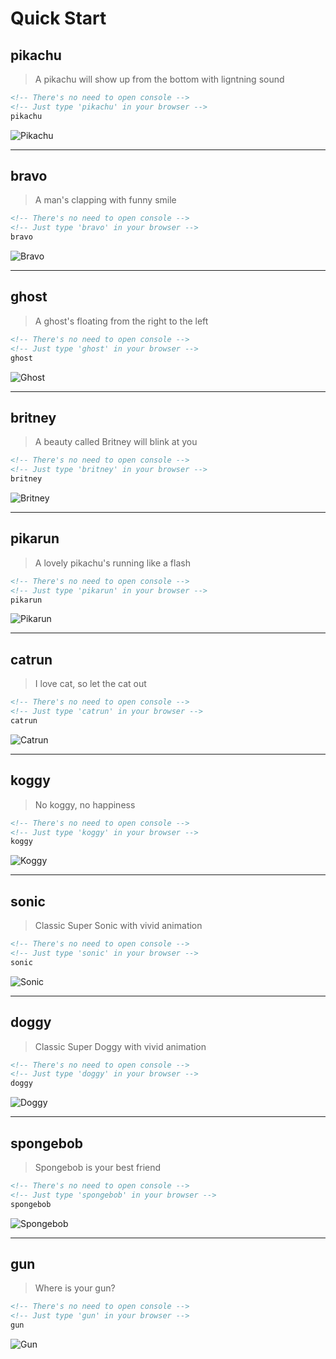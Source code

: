 # Quick Start

## pikachu

> A pikachu will show up from the bottom with ligntning sound

```html
<!-- There's no need to open console -->
<!-- Just type 'pikachu' in your browser -->
pikachu
```

![Pikachu](https://i.imgur.com/HsnDIk0.gif)

---

## bravo

> A man's clapping with funny smile

```html
<!-- There's no need to open console -->
<!-- Just type 'bravo' in your browser -->
bravo
```

![Bravo](https://i.imgur.com/7UehQva.gif)

---

## ghost

> A ghost's floating from the right to the left

```html
<!-- There's no need to open console -->
<!-- Just type 'ghost' in your browser -->
ghost
```

![Ghost](https://i.imgur.com/olm7u2x.gif)

---

## britney

> A beauty called Britney will blink at you

```html
<!-- There's no need to open console -->
<!-- Just type 'britney' in your browser -->
britney
```

![Britney](https://i.imgur.com/DvwoNWS.gif)

---

## pikarun

> A lovely pikachu's running like a flash

```html
<!-- There's no need to open console -->
<!-- Just type 'pikarun' in your browser -->
pikarun
```

![Pikarun](https://i.imgur.com/CX6WuNh.gif)

---

## catrun

> I love cat, so let the cat out

```html
<!-- There's no need to open console -->
<!-- Just type 'catrun' in your browser -->
catrun
```

![Catrun](https://i.imgur.com/fMu33z0.gif)

---

## koggy

> No koggy, no happiness

```html
<!-- There's no need to open console -->
<!-- Just type 'koggy' in your browser -->
koggy
```

![Koggy](https://i.imgur.com/OWPt85z.gif)

---

## sonic

> Classic Super Sonic with vivid animation

```html
<!-- There's no need to open console -->
<!-- Just type 'sonic' in your browser -->
sonic
```

![Sonic](https://i.imgur.com/zrqaPGm.gif)

---

## doggy

> Classic Super Doggy with vivid animation

```html
<!-- There's no need to open console -->
<!-- Just type 'doggy' in your browser -->
doggy
```

![Doggy](https://i.imgur.com/aE3wMr6.gif)

---

## spongebob

> Spongebob is your best friend

```html
<!-- There's no need to open console -->
<!-- Just type 'spongebob' in your browser -->
spongebob
```

![Spongebob](https://i.imgur.com/gmGfyce.gif)

---

## gun

> Where is your gun?

```html
<!-- There's no need to open console -->
<!-- Just type 'gun' in your browser -->
gun
```

![Gun](https://i.imgur.com/cz8iq8n.gif)
